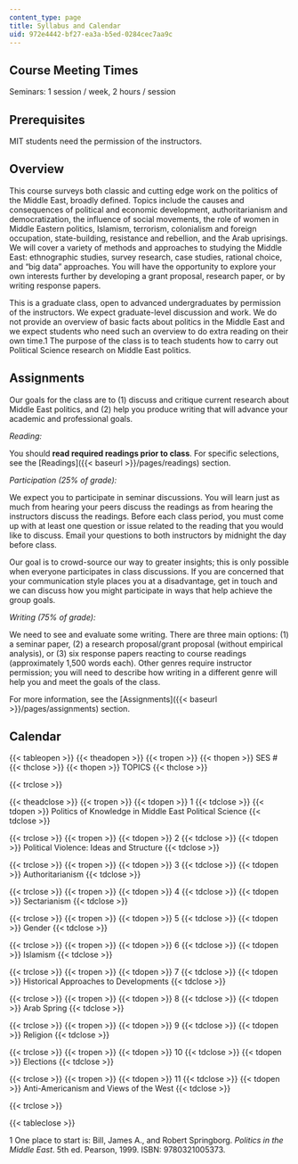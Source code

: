 ```yaml
---
content_type: page
title: Syllabus and Calendar
uid: 972e4442-bf27-ea3a-b5ed-0284cec7aa9c
---
```


Course Meeting Times
--------------------

Seminars: 1 session / week, 2 hours / session

Prerequisites
-------------

MIT students need the permission of the instructors.

Overview
--------

This course surveys both classic and cutting edge work on the politics of the Middle East, broadly defined. Topics include the causes and consequences of political and economic development, authoritarianism and democratization, the influence of social movements, the role of women in Middle Eastern politics, Islamism, terrorism, colonialism and foreign occupation, state-building, resistance and rebellion, and the Arab uprisings. We will cover a variety of methods and approaches to studying the Middle East: ethnographic studies, survey research, case studies, rational choice, and “big data” approaches. You will have the opportunity to explore your own interests further by developing a grant proposal, research paper, or by writing response papers.

This is a graduate class, open to advanced undergraduates by permission of the instructors. We expect graduate-level discussion and work. We do not provide an overview of basic facts about politics in the Middle East and we expect students who need such an overview to do extra reading on their own time.1 The purpose of the class is to teach students how to carry out Political Science research on Middle East politics.

Assignments
-----------

Our goals for the class are to (1) discuss and critique current research about Middle East politics, and (2) help you produce writing that will advance your academic and professional goals.

_Reading:_

You should **read required readings prior to class**. For specific selections, see the [Readings]({{< baseurl >}}/pages/readings) section.

_Participation (25% of grade):_

We expect you to participate in seminar discussions. You will learn just as much from hearing your peers discuss the readings as from hearing the instructors discuss the readings. Before each class period, you must come up with at least one question or issue related to the reading that you would like to discuss. Email your questions to both instructors by midnight the day before class.

Our goal is to crowd-source our way to greater insights; this is only possible when everyone participates in class discussions. If you are concerned that your communication style places you at a disadvantage, get in touch and we can discuss how you might participate in ways that help achieve the group goals.

_Writing (75% of grade):_

We need to see and evaluate some writing. There are three main options: (1) a seminar paper, (2) a research proposal/grant proposal (without empirical analysis), or (3) six response papers reacting to course readings (approximately 1,500 words each). Other genres require instructor permission; you will need to describe how writing in a different genre will help you and meet the goals of the class. 

For more information, see the [Assignments]({{< baseurl >}}/pages/assignments) section.

Calendar
--------

{{< tableopen >}}
{{< theadopen >}}
{{< tropen >}}
{{< thopen >}}
SES #
{{< thclose >}}
{{< thopen >}}
TOPICS
{{< thclose >}}

{{< trclose >}}

{{< theadclose >}}
{{< tropen >}}
{{< tdopen >}}
1
{{< tdclose >}}
{{< tdopen >}}
Politics of Knowledge in Middle East Political Science
{{< tdclose >}}

{{< trclose >}}
{{< tropen >}}
{{< tdopen >}}
2
{{< tdclose >}}
{{< tdopen >}}
Political Violence: Ideas and Structure
{{< tdclose >}}

{{< trclose >}}
{{< tropen >}}
{{< tdopen >}}
3
{{< tdclose >}}
{{< tdopen >}}
Authoritarianism
{{< tdclose >}}

{{< trclose >}}
{{< tropen >}}
{{< tdopen >}}
4
{{< tdclose >}}
{{< tdopen >}}
Sectarianism
{{< tdclose >}}

{{< trclose >}}
{{< tropen >}}
{{< tdopen >}}
5
{{< tdclose >}}
{{< tdopen >}}
Gender
{{< tdclose >}}

{{< trclose >}}
{{< tropen >}}
{{< tdopen >}}
6
{{< tdclose >}}
{{< tdopen >}}
Islamism
{{< tdclose >}}

{{< trclose >}}
{{< tropen >}}
{{< tdopen >}}
7
{{< tdclose >}}
{{< tdopen >}}
Historical Approaches to Developments
{{< tdclose >}}

{{< trclose >}}
{{< tropen >}}
{{< tdopen >}}
8
{{< tdclose >}}
{{< tdopen >}}
Arab Spring
{{< tdclose >}}

{{< trclose >}}
{{< tropen >}}
{{< tdopen >}}
9
{{< tdclose >}}
{{< tdopen >}}
Religion
{{< tdclose >}}

{{< trclose >}}
{{< tropen >}}
{{< tdopen >}}
10
{{< tdclose >}}
{{< tdopen >}}
Elections
{{< tdclose >}}

{{< trclose >}}
{{< tropen >}}
{{< tdopen >}}
11
{{< tdclose >}}
{{< tdopen >}}
Anti-Americanism and Views of the West
{{< tdclose >}}

{{< trclose >}}

{{< tableclose >}}

1 One place to start is: Bill, James A., and Robert Springborg. _Politics in the Middle East_. 5th ed. Pearson, 1999. ISBN: 9780321005373.